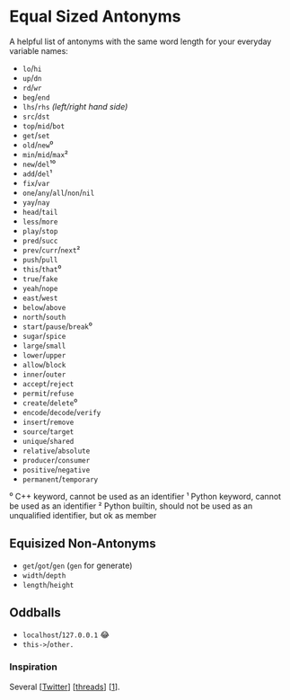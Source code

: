# Equal Sized Antonyms
A helpful list of antonyms with the same word length for your everyday variable names:

- `lo`/`hi`
- `up`/`dn`
- `rd`/`wr`
- `beg`/`end`
- `lhs`/`rhs` *(left/right hand side)*
- `src`/`dst`
- `top`/`mid`/`bot`
- `get`/`set`
- `old`/`new`⁰
- `min`/`mid`/`max`²
- `new`/`del`¹⁰
- `add`/`del`¹
- `fix`/`var`
- `one`/`any`/`all`/`non`/`nil`
- `yay`/`nay`
- `head`/`tail`
- `less`/`more`
- `play`/`stop`
- `pred`/`succ`
- `prev`/`curr`/`next`²
- `push`/`pull`
- `this`/`that`⁰
- `true`/`fake`
- `yeah`/`nope`
- `east`/`west`
- `below`/`above`
- `north`/`south`
- `start`/`pause`/`break`⁰
- `sugar`/`spice`
- `large`/`small`
- `lower`/`upper`
- `allow`/`block`
- `inner`/`outer`
- `accept`/`reject`
- `permit`/`refuse`
- `create`/`delete`⁰
- `encode`/`decode`/`verify`
- `insert`/`remove`
- `source`/`target`
- `unique`/`shared`
- `relative`/`absolute`
- `producer`/`consumer`
- `positive`/`negative`
- `permanent`/`temporary`

⁰ C++ keyword, cannot be used as an identifier
¹ Python keyword, cannot be used as an identifier
² Python builtin, should not be used as an unqualified identifier, but ok as member


## Equisized Non-Antonyms

- `get`/`got`/`gen` (`gen` for generate)
- `width`/`depth`
- `length`/`height`

## Oddballs
- `localhost`/`127.0.0.1` 😂
- `this->`/`other.`

### Inspiration
Several [[Twitter](https://twitter.com/fulhack/status/863496853190582272)] [[threads](https://twitter.com/kikko_fr/status/505301200980672512)] [[1](https://twitter.com/AdiShavit/status/1270615387567202305?s=20)].
